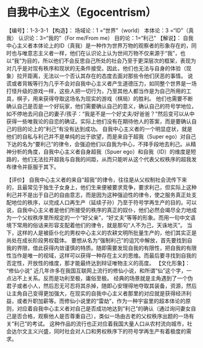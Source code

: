# 自我中心主义（Egocentrism）
【编号】：1-3-3-1
【构造】：
场域论：1 =“世界”（world）
本体论：3 =“ID”（真我）
认识论：3=“我的”（For me/From me）
目的论：1=“利己”
【解说】：
自我中心主义者本体论上的ID（真我）是一种作为世界万物的观察者的形象存在的，同时也与唯意志主义者一样，他们在认识论上认为世间万物不仅来源于“我”，也以“我”为目的，所以他们不会反思自己所处的社会乃至于更深层次的框架，表现为对几乎是对现有秩序和现状的无条件接受。因此，他们也无法与自身的体验（现象）拉开距离，无法以一个否认其存在的态度去面对那些令他们厌恶的事情。
说谎或者背叛等行为几乎不会对自我中心主义者产生道德压力，如同整个世界是一场打怪升级的游戏一样，这些人把一切行为，乃至其他人都当作是为自己所用的工具，棋子，用来获得夺取这场名为现实的游戏（棋局）的胜利。
他们也需要不断确认自己是否是一个好玩家，他们需要确认自己的意义，确认自己的符号学地位，如不停地去问自己的妻子/孩子：“我是不是一个好丈夫/好爸爸？”然后变可以从中获得一些唯我论的自恋的确证。实际上他们没有在期待他人的答案，而是要确认自己的目的论上的“利己”有没有达到成功。
自我中心主义者的一个明显症状，就是他们的自私与利己并不是单纯的出于欲望，而是来自于超我（Super ego）对自己下达的名为“要利己”的律令，会强迫他们以自我为中心，不择手段地去利己。从精神分析的角度，自我中心主义者自身超我（Spuer ego）和自我（ID）的维度是短路的，他们无法拉开超我与自我的间距，从而只能听从这个代表父权秩序的超我发布律令并臣服于其下。

【评价】
自我中心主义者的来自“超我”的律令，往往是从父权制社会流传下来的，且最常见于独生子女身上，他们生来便被要求竞争，要求利己，但实际上这种利己并不是出于自己的自由意志，而是因为这种强迫性的律令，使之服务真正处支配地位的秩序，以完成人口再生产（延续子孙）乃至于符号学再生产的目的。可以说，自我中心主义者是他们所接受的秩序的真正的奴仆，他们必然会竭尽全力地成为一个父权秩序里所规定的一个“好父亲”，“好丈夫”等等的形象。而用一句中文语境下常用的俗话来形容支配着他们的律令，就是那句“人不为己，天诛地灭”。
     当下，这样的人是被臣仆化的男权中心主义的农耕文明所批量生产的，他们其实正是尚处在成长阶段男权载体。
要想从名为“强制利己”的诅咒中解放，首先要找到自我的界限，借此获得内敛谨慎的特质。随即需要发现自我的有限性，把自我的有限性当作是唯一的视域，这样可以获得一种存在主义的思维。而最后要寻找到自我的否定性，开放性的维度，那才能最终达到辩证唯物主义的高度。
【文化形象】：
“修仙小说”
近几年许多在我国互联网上流行的修仙小说，和所谓“仙”这个字，一点沾不上关系。反而是功利至极，庸俗至极。
经典的场景就是主角遇到了一个伪君子或者小人，然后忍无可忍将其杀掉，随即心安理得地夺取其装备，资源，然后让主角自己变得更加强大，在现实的自我中心主义者那里的对应就是获得经济利益，或者升职加薪等。而修仙小说里的“雷劫”，作为一种宇宙里的超本体论的原则，对应着自我中心主义者对自己是否成功地达到“利己”的确认（通过询问妻女自己是否合格，观察他人是否尊重自己），类似一场由古老的父权秩序出题的一场有关“利己”的考试。
这种作品的流行也正对应着我国大量人口从农村流向城市，社会达尔文主义兴盛，同时社会对人口和男权秩序下的符号学再生产有着极度的需求。
